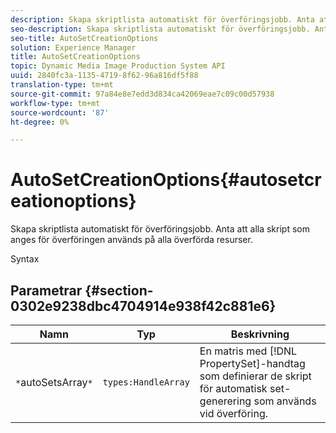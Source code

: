 ```yaml
---
description: Skapa skriptlista automatiskt för överföringsjobb. Anta att alla skript som anges för överföringen används på alla överförda resurser.
seo-description: Skapa skriptlista automatiskt för överföringsjobb. Anta att alla skript som anges för överföringen används på alla överförda resurser.
seo-title: AutoSetCreationOptions
solution: Experience Manager
title: AutoSetCreationOptions
topic: Dynamic Media Image Production System API
uuid: 2840fc3a-1135-4719-8f62-96a816df5f88
translation-type: tm+mt
source-git-commit: 97a84e8e7edd3d834ca42069eae7c09c00d57938
workflow-type: tm+mt
source-wordcount: '87'
ht-degree: 0%

---
```



# AutoSetCreationOptions{#autosetcreationoptions}

Skapa skriptlista automatiskt för överföringsjobb. Anta att alla skript som anges för överföringen används på alla överförda resurser.

Syntax

## Parametrar {#section-0302e9238dbc4704914e938f42c881e6}

| Namn | Typ | Beskrivning |
|---|---|---|
| `*`autoSetsArray`*` | `types:HandleArray` | En matris med [!DNL PropertySet]-handtag som definierar de skript för automatisk set-generering som används vid överföring. |

